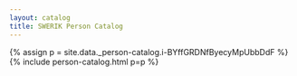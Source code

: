```yaml
---
layout: catalog
title: SWERIK Person Catalog
---
```

{% assign p = site.data._person-catalog.i-BYffGRDNfByecyMpUbbDdF %}
{% include person-catalog.html p=p %}

